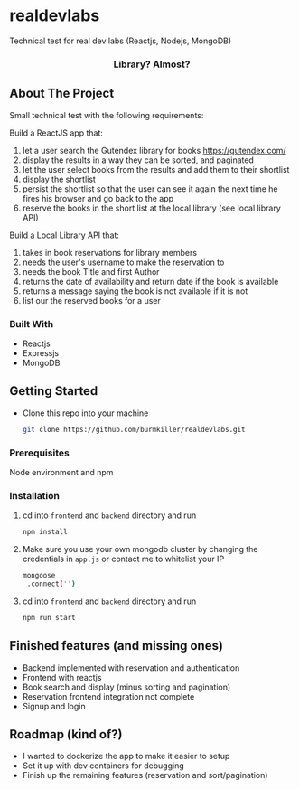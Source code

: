 # realdevlabs
Technical test for real dev labs (Reactjs, Nodejs, MongoDB)

<h3 align="center">Library? Almost?</h3>


<!-- ABOUT THE PROJECT -->
## About The Project

Small technical test with the following requirements:

Build a ReactJS app that:
1. let a user search the Gutendex library for books https://gutendex.com/
2. display the results in a way they can be sorted, and paginated
3. let the user select books from the results and add them to their shortlist
4. display the shortlist
5. persist the shortlist so that the user can see it again the next time he fires his browser and go back to the app
6. reserve the books in the short list at the local library (see local library API)

Build a Local Library API that:
1. takes in book reservations for library members
2. needs the user's username to make the reservation to
3. needs the book Title and first Author
4. returns the date of availability and return date if the book is available
5. returns a message saying the book is not available if it is not
6. list our the reserved books for a user

### Built With

* Reactjs
* Expressjs
* MongoDB



<!-- GETTING STARTED -->
## Getting Started

* Clone this repo into your machine
  ```sh
  git clone https://github.com/burmkiller/realdevlabs.git
  ```

### Prerequisites

Node environment and npm

### Installation

1. cd into `frontend` and `backend` directory and run
   ```sh
   npm install
   ```
2. Make sure you use your own mongodb cluster by changing the credentials in `app.js` or contact me to whitelist your IP
   ```sh
   mongoose
    .connect('')
   ```
3. cd into `frontend` and `backend` directory and run
   ```sh
   npm run start
   ```

<!-- USAGE EXAMPLES -->
## Finished features (and missing ones)

- Backend implemented with reservation and authentication
- Frontend with reactjs 
- Book search and display (minus sorting and pagination)
- Reservation frontend integration not complete
- Signup and login

## Roadmap (kind of?)

- I wanted to dockerize the app to make it easier to setup
- Set it up with dev containers for debugging
- Finish up the remaining features (reservation and sort/pagination)
